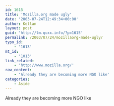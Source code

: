 ```yaml
---
id: 1615
title: 'Mozilla.org made ugly'
date: '2003-07-24T12:49:34+00:00'
author: Kellan
layout: post
guid: 'http://lm.quxx.info/?p=1615'
permalink: /2003/07/24/mozillaorg-made-ugly/
typo_id:
    - '1613'
mt_id:
    - '1013'
link_related:
    - 'http://www.mozilla.org/'
raw_content:
    - 'Already they are becoming more NGO like'
categories:
    - Aside
---
```


Already they are becoming more NGO like